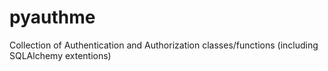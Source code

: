 pyauthme
========

Collection of Authentication and Authorization classes/functions (including SQLAlchemy extentions)
